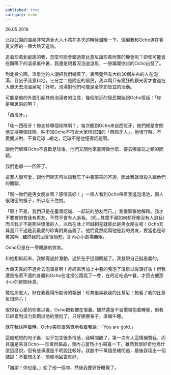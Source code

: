 ```yaml
---
published: true
category: ocho
---
```

26.05.2016

北投公園的溫泉非常適合大人小孩在冬天的時候溫暖一下。偏偏我和Ocho選在春夏交際的一個大熱天造訪。

追着珍禽到處跑的我，怎麼可能會錯過穿比基尼讓珍禽欣賞的機會呢？即使可能會在豔陽下的溫泉裏中暑，我還是跟着沒泡過溫泉，一臉躍躍欲試的Ocho出發了。

到北投公園，溫泉池的人潮把我們嚇着了。裏面竟然有大約30個左右的人在泡湯，且出乎我意料地，三分之二是附近的居民，我以爲只有瘋狂的觀光客才會選在大熱天去泡溫泉呢！好吧，泡湯對他們可能是全季節皆宜的活動。

可能是他的外貌引起其他泡湯者的注意，幾個附近的居民開始跟Ocho搭話：「你是哪裏來的啊？」

「西班牙。」

「哇～西班牙！你支持哪個球隊啊？」每次聽到Ocho來自西班牙，他們總是會問他支持哪個球隊。殊不知Ocho不符合大家所認知的「西班牙人」，他很守時、不愛開派對、不看足球...總之，足球不是他懂得話題啊。

跟他們解釋Ocho不喜歡足球後，他們又問他來臺灣做什麼、要去哪裏玩之類的問題。

我們也都一一回答了。

這羣人很可愛，跟他們聊天可以讓我忘了中暑帶來的不適，因此我就很投入跟他們的閒聊。

「啊～你們是男女朋友嗎？感情真好！」一個人看到Ocho帶着我進泡湯池，兩人很親密的樣子，所以忍不住問。

「啊！不是，我們只是在臺灣認識、一起玩的朋友而已。」我很緊張地解釋。我才不要被誤會我有男友，不然不會有人追我。（呃...其實不論如何都好像沒有人追我）而且我才不是那些傻傻的人，以爲在牀上坦誠相見就彼此是男女朋友呢！Ocho充其量只不過是我最愛的珍禽附屬品罷了。他們竟然認爲他是我的男友，要當也是珍禽當啊...雖然我的回答很簡短，卻內心小劇場無限。

Ocho只是在一旁靦腆的笑笑。

和他相較起來，我顯得過於激動，過於在乎這個問題了。我發現自己挺愚蠢的。

大熱天真的不適合去泡溫泉啊！月經來再加上中暑的我泡了溫泉以後頭好昏！但我還是拖着不適的身體和Ocho在北投公園晃了一會，在附近吃過午餐，才回去他那小小的房間休息。

犧牲那麼大，好在我獲得所期待的報酬：珍禽很喜歡我的比基尼！牠看了我的比基尼很開心！

取悅我心愛的珍禽以後，Ocho把我摟在懷裏。雖然還是不習慣被抱着睡覺，但我已經累到沒力氣鑽出他的懷抱了，只好挪挪身子，準備午睡。

就在我快睡着時，Ocho突然很感慨地看着我說：「You are gold.」

這個短短的句子裏，似乎包含很多情感，我瞬間醒了。第一次有人這樣稱贊我，而且還是來自Ocho---珍禽附屬品，我內心當然小小竊喜一下。雖然我很好奇他爲什麼這麼說，但有些事還是不明說比較好。我腦中千萬個思緒閃過，最後我理出一個結論：不要想太多，簡單地回答就好。

「謝謝！你也是。」給了他一個吻，然後我要好好睡覺了。
